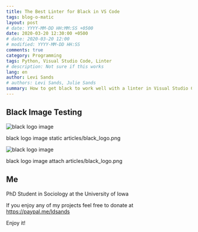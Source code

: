 ```yaml
---
title: The Best Linter for Black in VS Code
tags: blog-o-matic
layout: post
# date: YYYY-MM-DD HH:MM:SS +0500
date: 2020-03-20 12:30:00 +0500
# date: 2020-03-20 12:00
# modified: YYYY-MM-DD HH:SS
comments: true
category: Programming
tags: Python, Visual Studio Code, Linter
# description: Not sure if this works
lang: en
author: Levi Sands
# authors: Levi Sands, Julie Sands
summary: How to get black to work well with a linter in Visual Studio Code
---
```


## Black Image Testing

![black logo image]({static}articles/black_logo.png)

black logo image static articles/black_logo.png

![black logo image]({attach}articles/black_logo.png)

black logo image attach articles/black_logo.png

## Me

PhD Student in Sociology at the University of Iowa

If you enjoy any of my projects feel free to donate at <https://paypal.me/ldsands>

Enjoy it!
